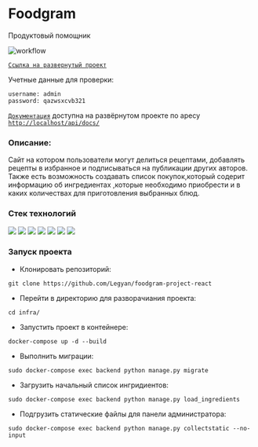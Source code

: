 # Foodgram

Продуктовый помощник

![workflow](https://github.com/legyan/foodgram-project-react/actions/workflows/main.yml/badge.svg)

[```Ссылка на развернутый проект```](http://158.160.13.152)

Учетные данные для проверки:
```
username: admin
password: qazwsxcvb321
```
[```Документация```](http://158.160.13.152/api/docs/) доступна на развёрнутом проекте по аресу [```http://localhost/api/docs/```](http://localhost/api/docs/)


### Описание:

Сайт на котором пользователи могут делиться рецептами, добавлять рецепты в избранное и подписываться на публикации других авторов.
Также есть возможность создавать список покупок,который содерит информацию об ингредиентах ,которые необходимо приобрести и в каких количествах для приготовления выбранных блюд.


### Стек технологий 

![](https://img.shields.io/badge/Python-3.11-black?style=flat&logo=python) 
![](https://img.shields.io/badge/Django-4.1.3-black?style=flat&logo=django&logoColor=green)
![](https://img.shields.io/badge/Djangorestframework-3.14.0-black?style=flat&logo=django&logoColor=green) 
![](https://img.shields.io/badge/PostgreSQL-black?style=flat&logo=PostgreSQL&logoColor=orange)
![](https://img.shields.io/badge/Nginx-black?style=flat&logo=NGINX&logoColor=green)
![](https://img.shields.io/badge/Gunicorn-black?style=flat&logo=Gunicorn&logoColor=#499848)
![](https://img.shields.io/badge/Docker-black?style=flat&logo=Docker&logoColor=blue)

### Запуск проекта
- Клонировать репозиторий:
```
git clone https://github.com/Legyan/foodgram-project-react
```
- Перейти в директорию для разворачиания проекта:
```
cd infra/
```
-  Запустить проект в контейнере:
```
docker-compose up -d --build
```
- Выполнить миграции:
```
sudo docker-compose exec backend python manage.py migrate
```
- Загрузить начальный список ингридиентов:
```
sudo docker-compose exec backend python manage.py load_ingredients
```
- Подгрузить статические файлы для панели администратора:
```
sudo docker-compose exec backend python manage.py collectstatic --no-input
```
